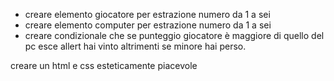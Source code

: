 - creare elemento giocatore per estrazione numero da 1 a sei
- creare elemento computer per estrazione numero da 1 a sei
- creare condizionale che se punteggio giocatore è maggiore di quello del pc esce allert hai vinto altrimenti se minore hai perso.

creare un html e css esteticamente piacevole